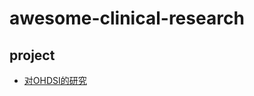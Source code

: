# awesome-clinical-research



## project

* [对OHDSI的研究](https://github.com/wanghaisheng/OHDSI-Research)
